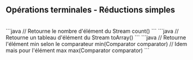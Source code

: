 ## Opérations terminales - Réductions simples
<br>
```java
// Retourne le nombre d'élément du Stream
count()
```
```java
// Retourne un tableau d'élément du Stream
toArray()
```
```java
// Retourne l'élément min selon le comparateur
min(Comparator<? super T> comparator)
// Idem mais pour l'élément max
max(Comparator<? super T> comparator)
```